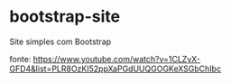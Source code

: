 # bootstrap-site
 Site simples com Bootstrap
 
 fonte: https://www.youtube.com/watch?v=1CLZyX-GFD4&list=PLR8OzKI52ppXaPGdUUQGOGKeXSGbChIbc

